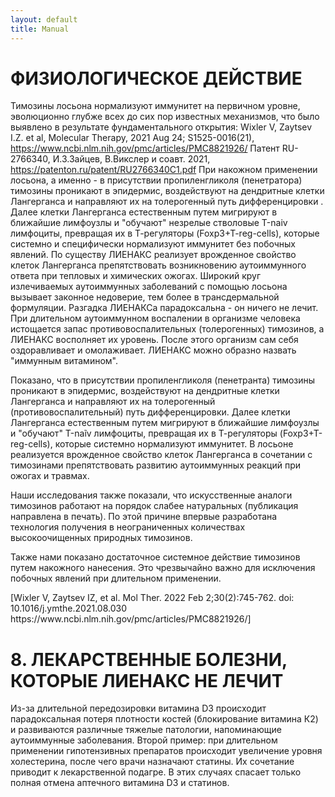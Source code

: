 ```yaml
---
layout: default
title: Manual
---
```

# ФИЗИОЛОГИЧЕСКОЕ ДЕЙСТВИЕ
Тимозины лосьона нормализуют иммунитет на первичном уровне, эволюционно глубже всех до сих пор известных механизмов, что
было выявлено в результате фундаментального открытия:
Wixler V, Zaytsev I.Z. et al, Molecular Therapy, 2021 Aug 24; S1525-0016(21), https://www.ncbi.nlm.nih.gov/pmc/articles/PMC8821926/
Патент RU-2766340, И.З.Зайцев, В.Викслер и соавт. 2021, https://patenton.ru/patent/RU2766340C1.pdf
При накожном применении лосьона, а именно - в присутствии пропиленгликоля (пенетратора) тимозины проникают в эпидермис, воздействуют
на дендритные клетки Лангерганса и направляют их на толерогенный путь дифференцировки . Далее клетки Лангерганса естественным путем
мигрируют в ближайшие лимфоузлы и "обучают" незрелые стволовые Т-naiv лимфоциты, превращая их в Т-регуляторы (Foxp3+T-reg-cells),
которые системно и специфически нормализуют иммунитет без побочных явлений. По существу ЛИЕНАКС реализует врожденное свойство
клеток Лангерганса препятствовать возникновению аутоиммунного ответа при тепловых и химических ожогах.
Широкий круг излечиваемых аутоиммунных заболеваний с помощью лосьона вызывает законное недоверие, тем более в
трансдермальной формуляции. Разгадка ЛИЕНАКСа парадоксальна - он ничего не лечит. При длительном аутоиммунном воспалении в
организме человека истощается запас противовоспалительных (толерогенных) тимозинов, а ЛИЕНАКС восполняет их уровень. После этого
организм сам себя оздоравливает и омолаживает. ЛИЕНАКС можно образно назвать "иммунным витамином".

<p>
            Показано, что в присутствии пропиленгликоля (пенетранта) тимозины проникают в эпидермис, воздействуют на
            дендритные клетки Лангерганса и направляют их на толерогенный (противовоспалительный) путь дифференцировки.
            Далее клетки Лангерганса естественным путем мигрируют в ближайшие лимфоузлы и "обучают" Т-naĩv лимфоциты,
            превращая их в Т-регуляторы (Foxp3+T-reg-cells), которые системно нормализуют иммунитет. В лосьоне
            реализуется врожденное свойство клеток Лангерганса в сочетании с тимозинами препятствовать развитию
            аутоиммунных реакций при ожогах и травмах.
          </p>
          <p>
            Наши исследования также показали, что искусственные аналоги тимозинов работают на порядок слабее натуральных
            (публикация направлена в печать). По этой причине впервые разработана технология получения в неограниченных
            количествах высокоочищенных природных тимозинов.
          </p>
          <p>
            Также нами показано достаточное системное действие тимозинов путем накожного нанесения. Это чрезвычайно
            важно для исключения побочных явлений при длительном применении.
          </p>
           [Wixler V, Zaytsev
            IZ, et al. Mol Ther. 2022 Feb 2;30(2):745-762. doi: 10.1016/j.ymthe.2021.08.030
            https://www.ncbi.nlm.nih.gov/pmc/articles/PMC8821926/]

# 8. ЛЕКАРСТВЕННЫЕ БОЛЕЗНИ, КОТОРЫЕ ЛИЕНАКС НЕ ЛЕЧИТ
Из-за длительной передозировки витамина D3 происходит парадоксальная потеря плотности костей (блокирование витамина К2) и
развиваются различные тяжелые патологии, напоминающие аутоиммунные заболевания. Второй пример: при длительном применении
гипотензивных препаратов происходит увеличение уровня холестерина, после чего врачи назначают статины. Их сочетание приводит к
лекарственной подагре. В этих случаях спасает только полная отмена аптечного витамина D3 и статинов.

